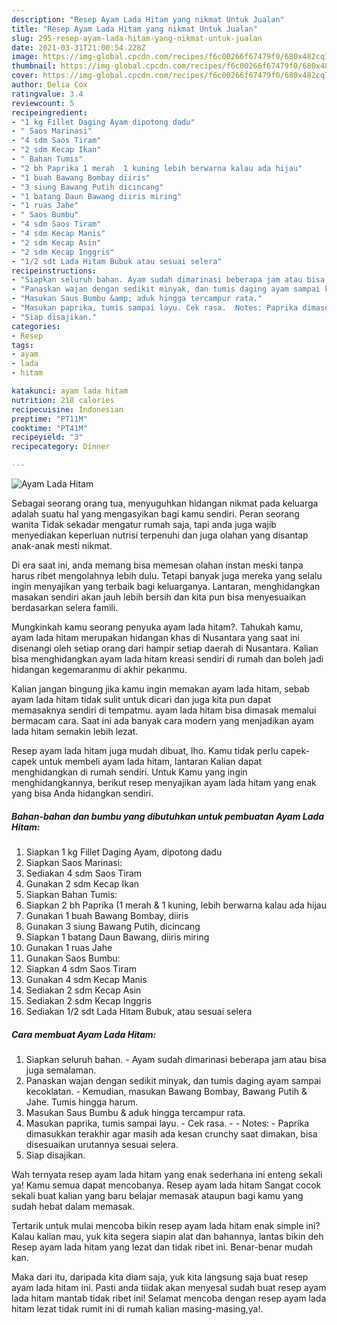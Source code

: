 ```yaml
---
description: "Resep Ayam Lada Hitam yang nikmat Untuk Jualan"
title: "Resep Ayam Lada Hitam yang nikmat Untuk Jualan"
slug: 295-resep-ayam-lada-hitam-yang-nikmat-untuk-jualan
date: 2021-03-31T21:00:54.228Z
image: https://img-global.cpcdn.com/recipes/f6c00266f67479f0/680x482cq70/ayam-lada-hitam-foto-resep-utama.jpg
thumbnail: https://img-global.cpcdn.com/recipes/f6c00266f67479f0/680x482cq70/ayam-lada-hitam-foto-resep-utama.jpg
cover: https://img-global.cpcdn.com/recipes/f6c00266f67479f0/680x482cq70/ayam-lada-hitam-foto-resep-utama.jpg
author: Delia Cox
ratingvalue: 3.4
reviewcount: 5
recipeingredient:
- "1 kg Fillet Daging Ayam dipotong dadu"
- " Saos Marinasi"
- "4 sdm Saos Tiram"
- "2 sdm Kecap Ikan"
- " Bahan Tumis"
- "2 bh Paprika 1 merah  1 kuning lebih berwarna kalau ada hijau"
- "1 buah Bawang Bombay diiris"
- "3 siung Bawang Putih dicincang"
- "1 batang Daun Bawang diiris miring"
- "1 ruas Jahe"
- " Saos Bumbu"
- "4 sdm Saos Tiram"
- "4 sdm Kecap Manis"
- "2 sdm Kecap Asin"
- "2 sdm Kecap Inggris"
- "1/2 sdt Lada Hitam Bubuk atau sesuai selera"
recipeinstructions:
- "Siapkan seluruh bahan. Ayam sudah dimarinasi beberapa jam atau bisa juga semalaman."
- "Panaskan wajan dengan sedikit minyak, dan tumis daging ayam sampai kecoklatan. Kemudian, masukan Bawang Bombay, Bawang Putih &amp; Jahe. Tumis hingga harum."
- "Masukan Saus Bumbu &amp; aduk hingga tercampur rata."
- "Masukan paprika, tumis sampai layu. Cek rasa.  Notes: Paprika dimasukkan terakhir agar masih ada kesan crunchy saat dimakan, bisa disesuaikan urutannya sesuai selera."
- "Siap disajikan."
categories:
- Resep
tags:
- ayam
- lada
- hitam

katakunci: ayam lada hitam 
nutrition: 218 calories
recipecuisine: Indonesian
preptime: "PT11M"
cooktime: "PT41M"
recipeyield: "3"
recipecategory: Dinner

---
```



![Ayam Lada Hitam](https://img-global.cpcdn.com/recipes/f6c00266f67479f0/680x482cq70/ayam-lada-hitam-foto-resep-utama.jpg)

Sebagai seorang orang tua, menyuguhkan hidangan nikmat pada keluarga adalah suatu hal yang mengasyikan bagi kamu sendiri. Peran seorang  wanita Tidak sekadar mengatur rumah saja, tapi anda juga wajib menyediakan keperluan nutrisi terpenuhi dan juga olahan yang disantap anak-anak mesti nikmat.

Di era  saat ini, anda memang bisa memesan olahan instan meski tanpa harus ribet mengolahnya lebih dulu. Tetapi banyak juga mereka yang selalu ingin menyajikan yang terbaik bagi keluarganya. Lantaran, menghidangkan masakan sendiri akan jauh lebih bersih dan kita pun bisa menyesuaikan berdasarkan selera famili. 



Mungkinkah kamu seorang penyuka ayam lada hitam?. Tahukah kamu, ayam lada hitam merupakan hidangan khas di Nusantara yang saat ini disenangi oleh setiap orang dari hampir setiap daerah di Nusantara. Kalian bisa menghidangkan ayam lada hitam kreasi sendiri di rumah dan boleh jadi hidangan kegemaranmu di akhir pekanmu.

Kalian jangan bingung jika kamu ingin memakan ayam lada hitam, sebab ayam lada hitam tidak sulit untuk dicari dan juga kita pun dapat memasaknya sendiri di tempatmu. ayam lada hitam bisa dimasak memalui bermacam cara. Saat ini ada banyak cara modern yang menjadikan ayam lada hitam semakin lebih lezat.

Resep ayam lada hitam juga mudah dibuat, lho. Kamu tidak perlu capek-capek untuk membeli ayam lada hitam, lantaran Kalian dapat menghidangkan di rumah sendiri. Untuk Kamu yang ingin menghidangkannya, berikut resep menyajikan ayam lada hitam yang enak yang bisa Anda hidangkan sendiri.

<!--inarticleads1-->

##### Bahan-bahan dan bumbu yang dibutuhkan untuk pembuatan Ayam Lada Hitam:

1. Siapkan 1 kg Fillet Daging Ayam, dipotong dadu
1. Siapkan  Saos Marinasi:
1. Sediakan 4 sdm Saos Tiram
1. Gunakan 2 sdm Kecap Ikan
1. Siapkan  Bahan Tumis:
1. Siapkan 2 bh Paprika (1 merah &amp; 1 kuning, lebih berwarna kalau ada hijau
1. Gunakan 1 buah Bawang Bombay, diiris
1. Gunakan 3 siung Bawang Putih, dicincang
1. Siapkan 1 batang Daun Bawang, diiris miring
1. Gunakan 1 ruas Jahe
1. Gunakan  Saos Bumbu:
1. Siapkan 4 sdm Saos Tiram
1. Gunakan 4 sdm Kecap Manis
1. Sediakan 2 sdm Kecap Asin
1. Sediakan 2 sdm Kecap Inggris
1. Sediakan 1/2 sdt Lada Hitam Bubuk, atau sesuai selera




<!--inarticleads2-->

##### Cara membuat Ayam Lada Hitam:

1. Siapkan seluruh bahan. - Ayam sudah dimarinasi beberapa jam atau bisa juga semalaman.
1. Panaskan wajan dengan sedikit minyak, dan tumis daging ayam sampai kecoklatan. - Kemudian, masukan Bawang Bombay, Bawang Putih &amp; Jahe. Tumis hingga harum.
1. Masukan Saus Bumbu &amp; aduk hingga tercampur rata.
1. Masukan paprika, tumis sampai layu. - Cek rasa. -  - Notes: - Paprika dimasukkan terakhir agar masih ada kesan crunchy saat dimakan, bisa disesuaikan urutannya sesuai selera.
1. Siap disajikan.




Wah ternyata resep ayam lada hitam yang enak sederhana ini enteng sekali ya! Kamu semua dapat mencobanya. Resep ayam lada hitam Sangat cocok sekali buat kalian yang baru belajar memasak ataupun bagi kamu yang sudah hebat dalam memasak.

Tertarik untuk mulai mencoba bikin resep ayam lada hitam enak simple ini? Kalau kalian mau, yuk kita segera siapin alat dan bahannya, lantas bikin deh Resep ayam lada hitam yang lezat dan tidak ribet ini. Benar-benar mudah kan. 

Maka dari itu, daripada kita diam saja, yuk kita langsung saja buat resep ayam lada hitam ini. Pasti anda tiidak akan menyesal sudah buat resep ayam lada hitam mantab tidak ribet ini! Selamat mencoba dengan resep ayam lada hitam lezat tidak rumit ini di rumah kalian masing-masing,ya!.

